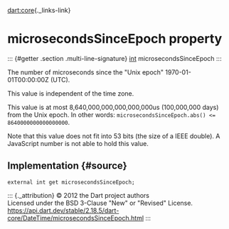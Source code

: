 [dart:core](../../dart-core/dart-core-library){._links-link}

microsecondsSinceEpoch property
===============================

::: {#getter .section .multi-line-signature}
[int](../int-class) microsecondsSinceEpoch
:::

The number of microseconds since the \"Unix epoch\" 1970-01-01T00:00:00Z
(UTC).

This value is independent of the time zone.

This value is at most 8,640,000,000,000,000,000us (100,000,000 days)
from the Unix epoch. In other words:
`microsecondsSinceEpoch.abs() <= 8640000000000000000`.

Note that this value does not fit into 53 bits (the size of a IEEE
double). A JavaScript number is not able to hold this value.

Implementation {#source}
--------------

``` {.language-dart data-language="dart"}
external int get microsecondsSinceEpoch;
```

::: {._attribution}
© 2012 the Dart project authors\
Licensed under the BSD 3-Clause \"New\" or \"Revised\" License.\
<https://api.dart.dev/stable/2.18.5/dart-core/DateTime/microsecondsSinceEpoch.html>
:::
